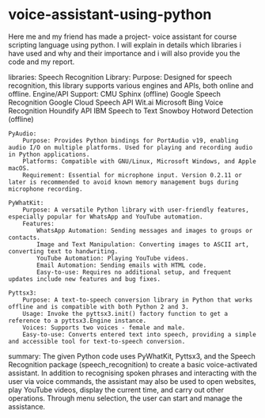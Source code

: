 # voice-assistant-using-python
Here me and my friend has made a project- voice assistant for course scripting language using python. I will explain in details which libraries i have used and why and their importance and i will also provide you the code and my report. 
  
  
  libraries:
    Speech Recognition Library:
        Purpose: Designed for speech recognition, this library supports various engines and APIs, both online and offline.
        Engine/API Support:
            CMU Sphinx (offline)
            Google Speech Recognition
            Google Cloud Speech API
            Wit.ai
            Microsoft Bing Voice Recognition
            Houndify API
            IBM Speech to Text
            Snowboy Hotword Detection (offline)

    PyAudio:
        Purpose: Provides Python bindings for PortAudio v19, enabling audio I/O on multiple platforms. Used for playing and recording audio in Python applications.
        Platforms: Compatible with GNU/Linux, Microsoft Windows, and Apple macOS.
        Requirement: Essential for microphone input. Version 0.2.11 or later is recommended to avoid known memory management bugs during microphone recording.

    PyWhatKit:
        Purpose: A versatile Python library with user-friendly features, especially popular for WhatsApp and YouTube automation.
        Features:
            WhatsApp Automation: Sending messages and images to groups or contacts.
            Image and Text Manipulation: Converting images to ASCII art, converting text to handwriting.
            YouTube Automation: Playing YouTube videos.
            Email Automation: Sending emails with HTML code.
            Easy-to-use: Requires no additional setup, and frequent updates include new features and bug fixes.

    Pyttsx3:
        Purpose: A text-to-speech conversion library in Python that works offline and is compatible with both Python 2 and 3.
        Usage: Invoke the pyttsx3.init() factory function to get a reference to a pyttsx3.Engine instance.
        Voices: Supports two voices - female and male.
        Easy-to-use: Converts entered text into speech, providing a simple and accessible tool for text-to-speech conversion.

summary:
        The given Python code uses PyWhatKit, Pyttsx3, and the Speech Recognition package (speech_recognition) to create a basic voice-activated assistant. In addition to recognising spoken phrases and interacting with the user via voice commands, the assistant may also be used to open websites, play YouTube videos, display the current time, and carry out other operations. Through menu selection, the user can start and manage the assistance.
